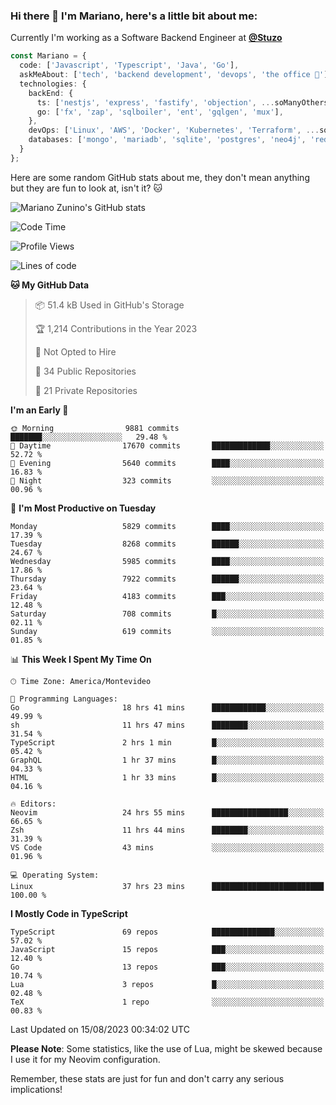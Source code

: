 ### Hi there 👋 I'm Mariano, here's a little bit about me:

Currently I'm working as a Software Backend Engineer at [**@Stuzo**](https://www.stuzo.com/)

```ts
const Mariano = {
  code: ['Javascript', 'Typescript', 'Java', 'Go'],
  askMeAbout: ['tech', 'backend development', 'devops', 'the office 💼'],
  technologies: {
    backEnd: {
      ts: ['nestjs', 'express', 'fastify', 'objection', ...soManyOthersFrameworks],
      go: ['fx', 'zap', 'sqlboiler', 'ent', 'gqlgen', 'mux'],
    },
    devOps: ['Linux', 'AWS', 'Docker', 'Kubernetes', 'Terraform', ...soManyOthersTools],
    databases: ['mongo', 'mariadb', 'sqlite', 'postgres', 'neo4j', 'redis', ...],
  }
};
```

Here are some random GitHub stats about me, they don't mean anything but they are fun to look at, isn't it? 🐱

![Mariano Zunino's GitHub stats](https://github-readme-stats.vercel.app/api?username=marianozunino&count_private=true&show_icons=true&theme=radical)

<!--START_SECTION:waka-->
![Code Time](http://img.shields.io/badge/Code%20Time-1%2C064%20hrs%2028%20mins-blue)

![Profile Views](http://img.shields.io/badge/Profile%20Views-0-blue)

![Lines of code](https://img.shields.io/badge/From%20Hello%20World%20I%27ve%20Written-10.6%20million%20lines%20of%20code-blue)

**🐱 My GitHub Data** 

> 📦 51.4 kB Used in GitHub's Storage 
 > 
> 🏆 1,214 Contributions in the Year 2023
 > 
> 🚫 Not Opted to Hire
 > 
> 📜 34 Public Repositories 
 > 
> 🔑 21 Private Repositories 
 > 
**I'm an Early 🐤** 

```text
🌞 Morning                9881 commits        ███████░░░░░░░░░░░░░░░░░░   29.48 % 
🌆 Daytime                17670 commits       █████████████░░░░░░░░░░░░   52.72 % 
🌃 Evening                5640 commits        ████░░░░░░░░░░░░░░░░░░░░░   16.83 % 
🌙 Night                  323 commits         ░░░░░░░░░░░░░░░░░░░░░░░░░   00.96 % 
```
📅 **I'm Most Productive on Tuesday** 

```text
Monday                   5829 commits        ████░░░░░░░░░░░░░░░░░░░░░   17.39 % 
Tuesday                  8268 commits        ██████░░░░░░░░░░░░░░░░░░░   24.67 % 
Wednesday                5985 commits        ████░░░░░░░░░░░░░░░░░░░░░   17.86 % 
Thursday                 7922 commits        ██████░░░░░░░░░░░░░░░░░░░   23.64 % 
Friday                   4183 commits        ███░░░░░░░░░░░░░░░░░░░░░░   12.48 % 
Saturday                 708 commits         █░░░░░░░░░░░░░░░░░░░░░░░░   02.11 % 
Sunday                   619 commits         ░░░░░░░░░░░░░░░░░░░░░░░░░   01.85 % 
```


📊 **This Week I Spent My Time On** 

```text
🕑︎ Time Zone: America/Montevideo

💬 Programming Languages: 
Go                       18 hrs 41 mins      ████████████░░░░░░░░░░░░░   49.99 % 
sh                       11 hrs 47 mins      ████████░░░░░░░░░░░░░░░░░   31.54 % 
TypeScript               2 hrs 1 min         █░░░░░░░░░░░░░░░░░░░░░░░░   05.42 % 
GraphQL                  1 hr 37 mins        █░░░░░░░░░░░░░░░░░░░░░░░░   04.33 % 
HTML                     1 hr 33 mins        █░░░░░░░░░░░░░░░░░░░░░░░░   04.16 % 

🔥 Editors: 
Neovim                   24 hrs 55 mins      █████████████████░░░░░░░░   66.65 % 
Zsh                      11 hrs 44 mins      ████████░░░░░░░░░░░░░░░░░   31.39 % 
VS Code                  43 mins             ░░░░░░░░░░░░░░░░░░░░░░░░░   01.96 % 

💻 Operating System: 
Linux                    37 hrs 23 mins      █████████████████████████   100.00 % 
```

**I Mostly Code in TypeScript** 

```text
TypeScript               69 repos            ██████████████░░░░░░░░░░░   57.02 % 
JavaScript               15 repos            ███░░░░░░░░░░░░░░░░░░░░░░   12.40 % 
Go                       13 repos            ███░░░░░░░░░░░░░░░░░░░░░░   10.74 % 
Lua                      3 repos             █░░░░░░░░░░░░░░░░░░░░░░░░   02.48 % 
TeX                      1 repo              ░░░░░░░░░░░░░░░░░░░░░░░░░   00.83 % 
```




 Last Updated on 15/08/2023 00:34:02 UTC
<!--END_SECTION:waka-->

**Please Note**: Some statistics, like the use of Lua, might be skewed because I use it for my Neovim configuration.

Remember, these stats are just for fun and don't carry any serious implications!
